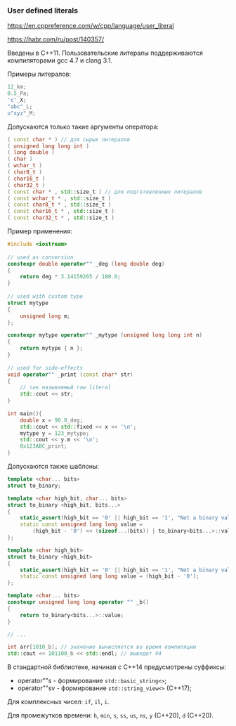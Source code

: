### User defined literals

https://en.cppreference.com/w/cpp/language/user_literal

https://habr.com/ru/post/140357/

Введены в C++11. Пользовательские литералы поддерживаются компиляторами gcc 4.7 и clang 3.1.

Примеры литералов:

```c++
12_km;
0.5_Pa;
'c'_X;
"abc"_L;
u"xyz"_M;
```

Допускаются только такие аргументы оператора:

```c++
( const char * ) // для сырых литералов
( unsigned long long int )
( long double )
( char )
( wchar_t )
( char8_t )
( char16_t )
( char32_t )
( const char * , std::size_t ) // для подготовленных литералов
( const wchar_t * , std::size_t )
( const char8_t * , std::size_t )
( const char16_t * , std::size_t )
( const char32_t * , std::size_t )
```

Пример применения:

```c++
#include <iostream>
 
// used as conversion
constexpr double operator"" _deg (long double deg)
{
    return deg * 3.14159265 / 180.0;
}
 
// used with custom type
struct mytype
{
    unsigned long m;
};

constexpr mytype operator"" _mytype (unsigned long long int n)
{
    return mytype { n };
}
 
// used for side-effects
void operator"" _print (const char* str)
{
    // так называемый raw literal
    std::cout << str;
}
 
int main(){
    double x = 90.0_deg;
    std::cout << std::fixed << x << '\n';
    mytype y = 123_mytype;
    std::cout << y.m << '\n';
    0x123ABC_print;
}
```

Допускаются также шаблоны:

```c++
template <char... bits>
struct to_binary;

template <char high_bit, char... bits>
struct to_binary <high_bit, bits...>
{
    static_assert(high_bit == '0' || high_bit == '1', "Not a binary value!");
    static const unsigned long long value =
        (high_bit - '0') << (sizeof...(bits)) | to_binary<bits...>::value;
};

template <char high_bit>
struct to_binary <high_bit>
{
    static_assert(high_bit == '0' || high_bit == '1', "Not a binary value!");
    static const unsigned long long value = (high_bit - '0');
};

template <char... bits>
constexpr unsigned long long operator "" _b()
{
    return to_binary<bits...>::value;
}

// ...

int arr[1010_b]; // значение вычисляется во время компиляции
std::cout << 101100_b << std::endl; // выведет 44
```

В стандартной библиотеке, начиная с C++14 предусмотрены суффиксы:

* operator""s - формирование `std::basic_string<>`;
* operator""sv - формирование `std::string_view<>` (C++17);

Для комплексных чисел: `if`, `il`, `i`.

Для промежутков времени: `h`, `min`, `s`, `ss`, `us`, `ns`, `y` (C++20), `d` (C++20).
  

